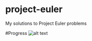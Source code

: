 # project-euler
My solutions to Project Euler problems

#Progress
![alt text](https://github.com/philipsoitu/project-euler/blob/main/progress.jpg?raw=true)
